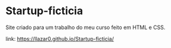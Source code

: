 # Startup-ficticia
Site criado para um trabalho do meu curso feito em HTML e CSS.

link: https://llazar0.github.io/Startup-ficticia/
